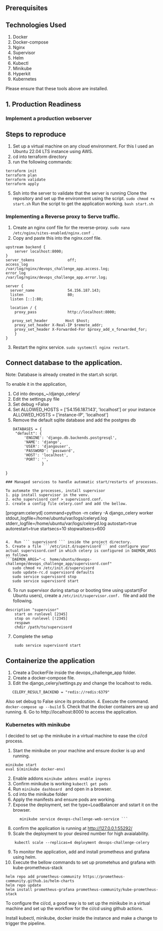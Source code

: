 ## Prerequisites
## Technologies Used
   1. Docker
   2. Docker-compose
   3. Nginx
   4. Supervisor
   5. Helm
   6. Kubectl
   7. Minikube
   8. Hyperkit
   9. Kubernetes

Please ensure that these tools above are installed.

## 1. Production Readiness

### Implement a production webserver
## Steps to reproduce

1. Set up a virtual machine on any cloud environment. For this I used an  Ubuntu 22.04 LTS instance using AWS.
3. cd into terraform directory
4. run the following commands:
 ```
 terraform init
 terraform plan
 terraform validate
 terraform apply
 ```
5. Ssh into the server to validate that the server is running 
  Clone the repository and set up the environment using the script.
``` sudo chmod +x start.sh ```
 Run the script to get the application working.
 ``` bash start.sh  ```


### Implementing a Reverse proxy to Serve traffic.

1. Create an nginx conf file for the reverse-proxy.
```sudo nano /etc/nginx/sites-enabled/nginx.conf ```.
2. Copy and paste this into the nginx.conf file.
```
upstream backend {
    server localhost:8000;
}
server_tokens               off;
access_log                  /var/log/nginx/devops_challenge_app.access.log;
error_log                   /var/log/nginx/devops_challenge_app.error.log;

server {
  server_name               54.156.187.143;
  listen                    80;
  listen [::]:80;

  location / {
    proxy_pass              http://localhost:8000;

   proxy_set_header        Host $host;
    proxy_set_header X-Real-IP $remote_addr;
    proxy_set_header X-Forwarded-For $proxy_add_x_forwarded_for;
    }
}
```
3. Restart the nginx service.
   ``` sudo systemctl nginx restart ```.

## Connect database to the application.
Note: Database is already created in the start.sh script.

To enable it in the application,
1. Cd into devops_~/django_celery/
2. Edit the settings.py file
3. Set debug =False
4. Set ALLOWED_HOSTS = ['54.156.187.143', 'localhost'] or your instance
       ALLOWED_HOSTS = ['instance-IP', 'localhost']
5. Remove the  default sqlite database and add the postgres db
   ```
   DATABASES = {
    "default": {
        'ENGINE': 'django.db.backends.postgresql',
        'NAME': 'django',
        'USER': 'djangouser',
        'PASSWORD': 'password',
        'HOST': 'localhost',
        'PORT': '',
                }
}
```
### Managed services to handle automatic start/restarts of processes.

To automate the processes, install supervisor
1. pip install supervisor in the venv.
2. echo_supervisord_conf > supervisord.conf.
3. create a config file celery.conf and add the bellow.
```
[program:celeryd]
    command=python -m celery -A django_celery worker
    stdout_logfile=/home/ubuntu/var/logs/celeryd.log
    stderr_logfile=/home/ubuntu/var/logs/celeryd.log
    autostart=true
    autorestart=true
    startsecs=10
    stopwaitsecs=600
```

4.  Run ``` supervisord ``` inside the project directory.
5. Create a file ```/etc/init.d/supervisord``` and configure your actual supervisord.conf in which celery is configured in DAEMON_ARGS as follows
```DAEMON_ARGS="-c  home/ubuntu/devops-challenge/devops_challenge_app/supervisord.conf"
   sudo chmod +x /etc/init.d/supervisord
   sudo update-rc.d supervisord defaults 
   sudo service supervisord stop
   sudo service supervisord start
```
6. To run supervisor during startup or booting time using upstart(For Ubuntu users), create a ```/etc/init/supervisor.conf. ``` file and add the following.
```
description "supervisor"
    start on runlevel [2345]
    stop on runlevel [!2345]
    respawn
    chdir /path/to/supervisord
```
7. Complete the setup
``` sudo service supervisord stop
    sudo service supervisord start
```

## Containerize the application
1. Create a DockerFile inside the devops_challenge_app folder.
2. Create a docker-compose file.
3.  Edit the django_celery/settings.py and change the localhost to redis.
```CELERY_BROKER_URL = "redis://redis:6379"
   CELERY_RESULT_BACKEND = "redis://redis:6379"
```
   Also set debug to False since its prodcution.
4. Execute the command.
``` docker-compose up --build ```
5. Check that the docker containers are up and running.
6. Go to http://localhost:8000 to access the application.


### Kubernetes with minikube
I decided to set up the minikube in a virtual machine to ease the ci/cd process.

1. Start the minikube on your machine and ensure docker is up and running.
``` 
minikube start 
eval $(minikube docker-env)     
``` 
2. Enable addons
``` minikube addons enable ingress ```
3. Confirm minikube is working
  ``` kubectl get pods ```
4. Run ```minikube dashboard ```  and open in a browser.
4. cd into the minikube folder
5. Apply the manifests and ensure pods are working.
6. Expose the deployment, set the type=LoadBalancer and sstart it on the browser.
    ```kubectl expose deployment devops-challenge-web --type=LoadBalancer --port=8000 
       minikube service devops-challenge-web-service ```
7. confirm the application is running at http://127.0.0.1:55292/
8. Scale the deployment to your desired number for high avaialability.
``` kubectl scale --replicas=4 deployment devops-challenge-web
    kubectl scale --replicas=4 deployment devops-challenge-celery
```
9. To monitor the application, add and install prometheus and grafana using helm.
10. Execute the bellow commands to set up prometehus and grafana with kube-prometheus-stack
```
helm repo add prometheus-community https://prometheus-community.github.io/helm-charts
helm repo update
helm install prometheus-grafana prometheus-community/kube-prometheus-stack
```
To configure the ci/cd, a good way is to set up the minikube in a virtual machine and set up the workflow for the ci/cd using github actions.

Install kubectl, minikube, docker inside the instance
and make a change to trigger the pipeline. 





   


